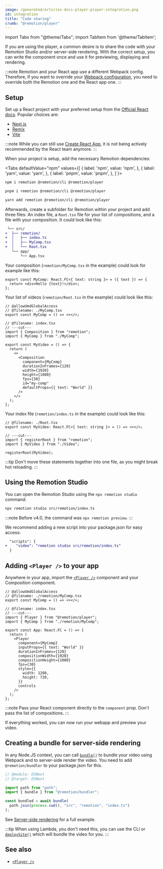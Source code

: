 ```yaml
---
image: /generated/articles-docs-player-player-integration.png
id: integration
title: "Code sharing"
crumb: "@remotion/player"
---
```


import Tabs from "@theme/Tabs";
import TabItem from '@theme/TabItem';

If you are using the player, a common desire is to share the code with your Remotion Studio and/or server-side rendering. With the correct setup, you can write the component once and use it for previewing, displaying and rendering.

:::note
Remotion and your React app use a different Webpack config. Therefore, if you want to override your [Webpack configuration](/docs/webpack), you need to override both the Remotion one and the React app one.
:::

## Setup

Set up a React project with your preferred setup from the [Official React docs](https://react.dev/learn/start-a-new-react-project). Popular choices are:

- [Next.js](https://nextjs.org/learn/basics/create-nextjs-app/setup)
- [Remix](https://remix.run/docs/en/main/tutorials/blog)
- [Vite](https://vitejs.dev/guide/)

:::note
While you can still use [Create React App](https://create-react-app.dev), it is not being actively recommended by the React team anymore.
:::

When your project is setup, add the necessary Remotion dependencies:

<Tabs
defaultValue="npm"
values={[
{ label: 'npm', value: 'npm', },
{ label: 'yarn', value: 'yarn', },
{ label: 'pnpm', value: 'pnpm', },
]
}>
<TabItem value="npm">

```bash
npm i remotion @remotion/cli @remotion/player
```

  </TabItem>

  <TabItem value="pnpm">

```bash
pnpm i remotion @remotion/cli @remotion/player
```

  </TabItem>
  <TabItem value="yarn">

```bash
yarn add remotion @remotion/cli @remotion/player
```

  </TabItem>
</Tabs>

Afterwards, create a subfolder for Remotion within your project and add three files: An index file, a `Root.tsx` file for your list of compositions, and a file with your composition. It could look like this:

```diff
 └── src/
+  ├── remotion/
+  │   ├── index.ts
+  │   ├── MyComp.tsx
+  │   └── Root.tsx
   └── app/
       └── App.tsx
```

Your composition (`remotion/MyComp.tsx` in the example) could look for example like this:

```tsx twoslash
export const MyComp: React.FC<{ text: string }> = ({ text }) => {
  return <div>Hello {text}!</div>;
};
```

Your list of videos (`remotion/Root.tsx` in the example) could look like this:

```tsx twoslash
// @allowUmdGlobalAccess
// @filename: ./MyComp.tsx
export const MyComp = () => <></>;

// @filename: index.tsx
// ---cut---
import { Composition } from "remotion";
import { MyComp } from "./MyComp";

export const MyVideo = () => {
  return (
    <>
      <Composition
        component={MyComp}
        durationInFrames={120}
        width={1920}
        height={1080}
        fps={30}
        id="my-comp"
        defaultProps={{ text: "World" }}
      />
    </>
  );
};
```

Your index file (`remotion/index.ts` in the example) could look like this:

```tsx twoslash
// @filename: ./Root.tsx
export const MyVideo: React.FC<{ text: string }> = () => <></>;

// ---cut---
import { registerRoot } from "remotion";
import { MyVideo } from "./Video";

registerRoot(MyVideo);
```

:::tip
Don't move these statements together into one file, as you might break hot reloading.
:::

## Using the Remotion Studio

You can open the Remotion Studio using the `npx remotion studio` command:

```bash
npx remotion studio src/remotion/index.ts
```

:::note
Before v4.0, the command was `npx remotion preview`.
:::

We recommend adding a new script into your package.json for easy access:

```diff
  "scripts": {
+    "video": "remotion studio src/remotion/index.ts"
  }
```

## Adding `<Player />` to your app

Anywhere in your app, import the [`<Player />`](/docs/player) component and your Composition component.

```tsx twoslash
// @allowUmdGlobalAccess
// @filename: ./remotion/MyComp.tsx
export const MyComp = () => <></>;

// @filename: index.tsx
// ---cut---
import { Player } from "@remotion/player";
import { MyComp } from "./remotion/MyComp";

export const App: React.FC = () => {
  return (
    <Player
      component={MyComp}
      inputProps={{ text: "World" }}
      durationInFrames={120}
      compositionWidth={1920}
      compositionHeight={1080}
      fps={30}
      style={{
        width: 1280,
        height: 720,
      }}
      controls
    />
  );
};
```

:::note
Pass your React component directly to the `component` prop. Don't pass the list of compositions.
:::

If everything worked, you can now run your webapp and preview your video.

## Creating a bundle for server-side rendering

In any Node.JS context, you can call [`bundle()`](/docs/bundle) to bundle your video using Webpack and to server-side render the video. You need to add `@remotion/bundler` to your package.json for this.

```ts twoslash title="server.tsx"
// @module: ESNext
// @target: ESNext

import path from "path";
import { bundle } from "@remotion/bundler";

const bundled = await bundle(
  path.join(process.cwd(), "src", "remotion", "index.ts")
);
```

See [Server-side rendering](/docs/ssr) for a full example.

:::tip
When using Lambda, you don't need this, you can use the CLI or [`deploySite()`](/docs/lambda/deploysite) which will bundle the video for you.
:::

## See also

- [`<Player />`](/docs/player)
